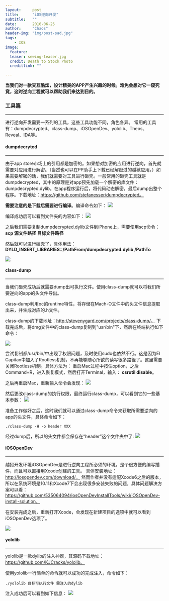 ```yaml
---
layout:     post
title:      "iOS逆向开发"
subtitle:   ""
date:       2016-06-25
author:     "Chaos"
header-img: "img/post-sad.jpg"
tags:
    - IOS
image:
  feature: 
  teaser: sewing-teaser.jpg
  credit: Death to Stock Photo
  creditlink: ""

---
```

**当我们对一款交互酷炫，设计精美的APP产生兴趣的时候。难免会想对它一窥究竟，这时逆向工程就可以帮助我们来达到目的。**

### 工具篇
*****

进行逆向开发需要一系列的工具，这些工具功能不同，角色各异。
常用的工具有：dumpdecrypted、class-dump、iOSOpenDev、yololib、Theos、Reveal、IDA等。

#### dumpdecryted
*****

由于app store市场上的引用都是加密的。如果想对加密的应用进行逆向，首先就需要对应用进行解密。（当然也可以在PP助手上下载已经解密过的越狱应用。）如果需要解密的话，我们就需要对工具进行砸壳。一般常用的砸壳工具就是dumpdecrypted，其中的原理是对app预先加载一个解密的库文件：dumpdecrypted.dylib。在app程序运行后，将代码动态解密，最后dump出整个程序。下载地址：https://github.com/stefanesser/dumpdecrypted。

**需要注意的是下载后需要进行编译**。编译命令如下：
![](http://7xl1kp.com1.z0.glb.clouddn.com/973AC5ED-942D-45EB-89C3-7166DCF64271.png)

编译成功后可以看到文件夹的内容如下：
![](http://7xl1kp.com1.z0.glb.clouddn.com/59ABAE8A-1A43-4939-B320-81989DCE1AE0.png)

之后我们需要复制dumpdecrypted.dylib文件到iPhone上，需要使用scp命令：
**scp 源文件路径 目标文件路径**

然后就可以进行砸壳了，具体用法：
**DYLD_INSERT_LIBRARIES=/PathFrom/dumpdecrypted.dylib /PathTo**

![](http://upload-images.jianshu.io/upload_images/691288-29352a27fd1d0bb1.png?imageMogr2/auto-orient/strip%7CimageView2/2/w/1240)


#### class-dump
*****

当我们砸壳成功后就需要dump出可执行文件。使用class-dump就可以将我们所要逆向的app的头文件导出。

class-dump利用oc的runtime特性，将存储在Mach-O文件中的头文件信息提取出来，并生成对应的.h文件。

class-dump的下载地址：http://stevenygard.com/projects/class-dump/。
下载完成后，将dmg文件中的class-dump复制到"usr/bin"下，然后在终端执行如下命令：

![](http://7xl1kp.com1.z0.glb.clouddn.com/333.png)

尝试复制都/usr/bin/中出现了权限问题，及时使用sudo也依然不行。这是因为El Capitan中加入了Rootless机制，不再能够随心所欲的读写很多路径了。这里需要关闭Rootless机制。具体方法为：
重启Mac过程中按住option，之后Command+R，进入恢复模式，然后打开Terminal，输入：
**csrutil disable**。

之后再重启Mac，重新输入命令会发现：
![](http://7xl1kp.com1.z0.glb.clouddn.com/444.png)

然后更改class-dump的执行权限，最终运行class-dump，可以看到它的一些基本参数：
![](http://7xl1kp.com1.z0.glb.clouddn.com/555.png)

准备工作做好之后，这时我们就可以通过class-dump命令来获取所需要逆向的app的头文件，具体命令如下：

```
./class-dump -H -o header XXX

```

经过dump后，所以的头文件都会保存在“header”这个文件夹中了:
![](http://7xl1kp.com1.z0.glb.clouddn.com/777.png)

#### iOSOpenDev
*****

越狱开发环境iOSOpenDev是进行逆向工程所必须的环境。是个很方便的编写插件，而且可以直接用Xcode创建的工具。
具体安装地址：http://iosopendev.com/download/。
然而作者并没有适配Xcode6之后的版本，所以在系统环境是10.11和Xcode7下会出现很多安装失败的问题，具体问题解决方案可以看：https://github.com/535064094/iosOpenDevInstallTools/wiki/iOSOpenDev-install-solution。

在安装完成之后，重新打开Xcode，会发现在新建项目的选项中就可以看到iOSOpenDev选项了。

![](http://upload-images.jianshu.io/upload_images/691288-ccbcb59d4e6eea3a.png?imageMogr2/auto-orient/strip%7CimageView2/2/w/1240)


#### yololib
*****

yololib是一款dylib的注入神器，其源码下载地址：https://github.com/KJCracks/yololib。

使用yololib一行简单的命令就可以成功的完成注入，命令如下：

```
./yololib 目标可执行文件 需注入的dylib

```

注入成功后可以看到如下信息：
![](http://upload-images.jianshu.io/upload_images/691288-7319139328678dd9.png?imageMogr2/auto-orient/strip%7CimageView2/2/w/1240)


































